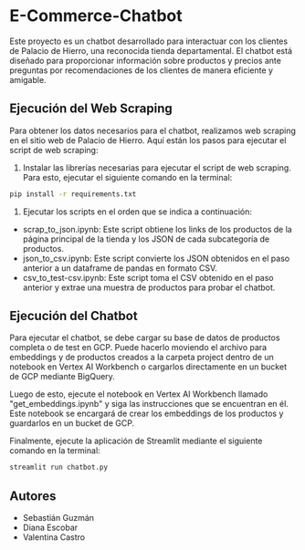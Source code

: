 # E-Commerce-Chatbot

Este proyecto es un chatbot desarrollado para interactuar con los clientes de Palacio de Hierro, una reconocida tienda departamental. El chatbot está diseñado para proporcionar información sobre productos y precios ante preguntas por recomendaciones de los clientes de manera eficiente y amigable.

## Ejecución del Web Scraping

Para obtener los datos necesarios para el chatbot, realizamos web scraping en el sitio web de Palacio de Hierro. Aquí están los pasos para ejecutar el script de web scraping:

1. Instalar las librerías necesarias para ejecutar el script de web scraping. Para esto, ejecutar el siguiente comando en la terminal:

```bash
pip install -r requirements.txt
```

1. Ejecutar los scripts en el orden que se indica a continuación:

- scrap_to_json.ipynb: Este script obtiene los links de los productos de la página principal de la tienda y los JSON de cada subcategoría de productos.
- json_to_csv.ipynb: Este script convierte los JSON obtenidos en el paso anterior a un dataframe de pandas en formato CSV.
- csv_to_test-csv.ipynb: Este script toma el CSV obtenido en el paso anterior y extrae una muestra de productos para probar el chatbot.
  
## Ejecución del Chatbot

Para ejecutar el chatbot, se debe cargar su base de datos de productos completa o de test en GCP. Puede hacerlo moviendo el archivo para embeddings y de productos creados a la carpeta project dentro de un notebook en Vertex AI Workbench o cargarlos directamente en un bucket de GCP mediante BigQuery.

Luego de esto, ejecute el notebook en Vertex AI Workbench llamado "get_embeddings.ipynb" y siga las instrucciones que se encuentran en él. Este notebook se encargará de crear los embeddings de los productos y guardarlos en un bucket de GCP.

Finalmente, ejecute la aplicación de Streamlit mediante el siguiente comando en la terminal:

```bash
streamlit run chatbot.py
```

## Autores
- Sebastián Guzmán
- Diana Escobar
- Valentina Castro